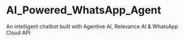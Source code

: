 # AI_Powered_WhatsApp_Agent
An intelligent chatbot built with Agentive AI, Relevance AI &amp; WhatsApp Cloud API

